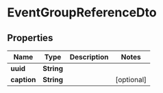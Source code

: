 # EventGroupReferenceDto

## Properties
Name | Type | Description | Notes
------------ | ------------- | ------------- | -------------
**uuid** | **String** |  | 
**caption** | **String** |  |  [optional]

